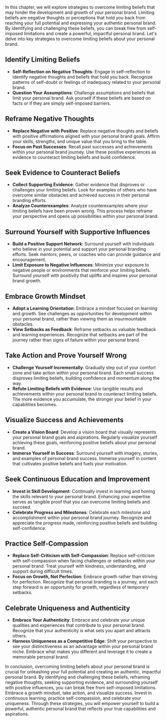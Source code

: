 
In this chapter, we will explore strategies to overcome limiting beliefs that may hinder the development and growth of your personal brand. Limiting beliefs are negative thoughts or perceptions that hold you back from reaching your full potential and expressing your authentic personal brand. By identifying and challenging these beliefs, you can break free from self-imposed limitations and create a powerful, impactful personal brand. Let's delve into key strategies to overcome limiting beliefs about your personal brand.

Identify Limiting Beliefs
-------------------------

* **Self-Reflection on Negative Thoughts**: Engage in self-reflection to identify negative thoughts and beliefs that hold you back. Recognize patterns of self-doubt or feelings of inadequacy related to your personal brand.
* **Question Your Assumptions**: Challenge assumptions and beliefs that limit your personal brand. Ask yourself if these beliefs are based on facts or if they are simply self-imposed barriers.

Reframe Negative Thoughts
-------------------------

* **Replace Negative with Positive**: Replace negative thoughts and beliefs with positive affirmations aligned with your personal brand goals. Affirm your skills, strengths, and unique value that you bring to the table.
* **Focus on Past Successes**: Recall past successes and achievements within your personal brand journey. Use these positive experiences as evidence to counteract limiting beliefs and build confidence.

Seek Evidence to Counteract Beliefs
-----------------------------------

* **Collect Supporting Evidence**: Gather evidence that disproves or challenges your limiting beliefs. Look for examples of others who have overcome similar obstacles and achieved success in their personal branding efforts.
* **Analyze Counterexamples**: Analyze counterexamples where your limiting beliefs have been proven wrong. This process helps reframe your perspective and opens up possibilities within your personal brand.

Surround Yourself with Supportive Influences
--------------------------------------------

* **Build a Positive Support Network**: Surround yourself with individuals who believe in your potential and support your personal branding efforts. Seek mentors, peers, or coaches who can provide guidance and encouragement.
* **Limit Exposure to Negative Influences**: Minimize your exposure to negative people or environments that reinforce your limiting beliefs. Surround yourself with positivity that uplifts and inspires your personal brand growth.

Embrace Growth Mindset
----------------------

* **Adopt a Learning Orientation**: Embrace a mindset focused on learning and growth. See challenges as opportunities for development within your personal brand, rather than viewing them as insurmountable obstacles.
* **View Setbacks as Feedback**: Reframe setbacks as valuable feedback and learning experiences. Recognize that setbacks are part of the journey rather than signs of failure within your personal brand.

Take Action and Prove Yourself Wrong
------------------------------------

* **Challenge Yourself Incrementally**: Gradually step out of your comfort zone and take action within your personal brand. Each small success disproves limiting beliefs, building confidence and momentum along the way.
* **Refute Limiting Beliefs with Evidence**: Use tangible results and achievements within your personal brand to counteract limiting beliefs. The more evidence you accumulate, the stronger your belief in your capabilities becomes.

Visualize Success and Achievements
----------------------------------

* **Create a Vision Board**: Develop a vision board that visually represents your personal brand goals and aspirations. Regularly visualize yourself achieving these goals, reinforcing positive beliefs about your personal brand.
* **Immerse Yourself in Success**: Surround yourself with imagery, stories, and examples of personal brand success. Immerse yourself in content that cultivates positive beliefs and fuels your motivation.

Seek Continuous Education and Improvement
-----------------------------------------

* **Invest in Skill Development**: Continually invest in learning and honing the skills relevant to your personal brand. Enhancing your expertise serves as tangible proof that you can overcome limiting beliefs and succeed.
* **Celebrate Progress and Milestones**: Celebrate each milestone and accomplishment within your personal brand journey. Recognize and appreciate the progress made, reinforcing positive beliefs and building self-confidence.

Practice Self-Compassion
------------------------

* **Replace Self-Criticism with Self-Compassion**: Replace self-criticism with self-compassion when facing challenges or setbacks within your personal brand. Treat yourself with kindness, understanding, and support during difficult times.
* **Focus on Growth, Not Perfection**: Embrace growth rather than striving for perfection. Recognize that personal branding is a journey, and each step forward is an opportunity for growth, regardless of temporary setbacks.

Celebrate Uniqueness and Authenticity
-------------------------------------

* **Embrace Your Authenticity**: Embrace and celebrate your unique qualities and experiences that contribute to your personal brand. Recognize that your authenticity is what sets you apart and attracts others.
* **Harness Uniqueness as a Competitive Edge**: Shift your perspective to see your distinctiveness as an advantage within your personal brand niche. Embrace what makes you different and leverage it to create a memorable personal brand.

In conclusion, overcoming limiting beliefs about your personal brand is crucial for unleashing your full potential and creating an authentic, impactful personal brand. By identifying and challenging these beliefs, reframing negative thoughts, seeking supporting evidence, and surrounding yourself with positive influences, you can break free from self-imposed limitations. Embrace a growth mindset, take action, and visualize success. Invest in continuous learning, practice self-compassion, and celebrate your uniqueness. Through these strategies, you will empower yourself to build a powerful, authentic personal brand that reflects your true capabilities and aspirations.
